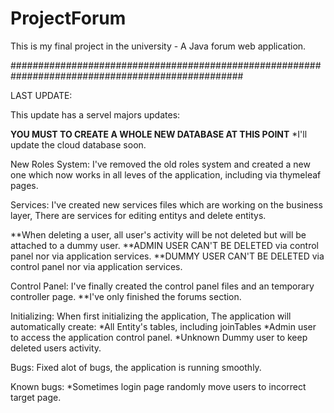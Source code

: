 # ProjectForum
 This is my final project in the university - A Java forum web application.

##################################################################################################

LAST UPDATE:

This update has a servel majors updates:

**YOU MUST TO CREATE A WHOLE NEW DATABASE AT THIS POINT**
*I'll update the cloud database soon.

New Roles System:
I've removed the old roles system and created a new one which now works in all leves of the application, including via thymeleaf pages.

Services:
I've created new services files which are working on the business layer,
There are services for editing entitys and delete entitys.

**When deleting a user, all user's activity will be not deleted but will be attached to a dummy user.
**ADMIN USER CAN'T BE DELETED via control panel nor via application services.
**DUMMY USER CAN'T BE DELETED via control panel nor via application services.

Control Panel:
I've finally created the control panel files and an temporary controller page.
**I've only finished the forums section.

Initializing:
When first initializing the application, The application will automatically create:
*All Entity's tables, including joinTables
*Admin user to access the application control panel.
*Unknown Dummy user to keep deleted users activity.

Bugs:
Fixed alot of bugs, the application is running smoothly.

Known bugs:
*Sometimes login page randomly move users to incorrect target page.
